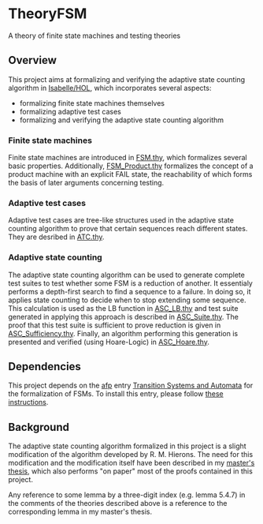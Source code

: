 # TheoryFSM
A theory of finite state machines and testing theories

## Overview

This project aims at formalizing and verifying the adaptive state counting algorithm in [Isabelle/HOL](http://isabelle.in.tum.de/), which incorporates several aspects:
- formalizing finite state machines themselves
- formalizing adaptive test cases
- formalizing and verifying the adaptive state counting algorithm 

### Finite state machines 

Finite state machines are introduced in [FSM.thy](FSM.thy), which formalizes several basic properties. 
Additionally, [FSM_Product.thy](FSM_Product.thy) formalizes the concept of a product machine with an explicit FAIL state, the reachability of which forms the basis of later arguments concerning testing.

### Adaptive test cases

Adaptive test cases are tree-like structures used in the adaptive state counting algorithm to prove that certain sequences reach different states. 
They are desribed in [ATC.thy](ATC.thy).

### Adaptive state counting

The adaptive state counting algorithm can be used to generate complete test suites to test whether some FSM is a reduction of another.
It essentialy performs a depth-first search to find a sequence to a failure. In doing so, it applies state counting to decide when to stop extending some sequence.
This calculation is used as the LB function in [ASC_LB.thy](ASC_LB.thy) and test suite generated in applying this approach is described in [ASC_Suite.thy](ASC_Suite.thy).
The proof that this test suite is sufficient to prove reduction is given in [ASC_Sufficiency.thy](ASC_Sufficiency.thy).
Finally, an algorithm performing this generation is presented and verified (using Hoare-Logic) in [ASC_Hoare.thy](ASC_Hoare.thy).

## Dependencies

This project depends on the [afp](https://www.isa-afp.org/index.html) entry [Transition Systems and Automata](https://www.isa-afp.org/entries/Transition_Systems_and_Automata.html) for the formalization of FSMs.
To install this entry, please follow [these instructions](https://www.isa-afp.org/using.html).

## Background

The adaptive state counting algorithm formalized in this project is a slight modification of the algorithm developed by R. M. Hierons.
The need for this modification and the modification itself have been described in my [master's thesis](doc/Master's_thesis.pdf), which also performs "on paper" most of the proofs contained in this project. 

Any reference to some lemma by a three-digit index (e.g. lemma 5.4.7) in the comments of the theories described above is a reference to the corresponding lemma in my master's thesis.




